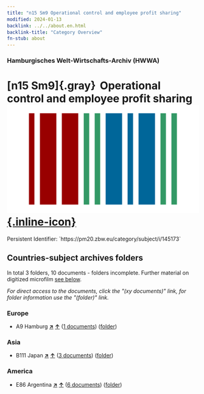```yaml
---
title: "n15 Sm9 Operational control and employee profit sharing"
modified: 2024-01-13
backlink: ../../about.en.html
backlink-title: "Category Overview"
fn-stub: about
---
```


### Hamburgisches Welt-Wirtschafts-Archiv (HWWA)

# [n15 Sm9]{.gray}&#8201; Operational control and employee profit sharing &#160; [![Wikidata](/images/Wikidata-logo.svg "Wikidata"){.inline-icon}](http://www.wikidata.org/entity/Q104710719)

<div class="hint">Persistent Identifier: `https://pm20.zbw.eu/category/subject/i/145173`</div>







## Countries-subject archives folders







In total 3 folders, 10 documents - folders incomplete. Further material on digitized microfilm [see below](#filmsections).

_For direct access to the documents, click the "(xy documents)" link, for folder information use the "(folder)" link._



### Europe

- A9 Hamburg [**&nearr;**](../../../geo/i/140905/about.en.html "Hamburg (all folders)") [**&uarr;**](../../../geo/about.en.html#A9 "Country category system") (<a href="https://pm20.zbw.eu/iiifview/folder/sh/140905,145173" title="about: Hamburg : Operational control and employee profit sharing" target="_blank">1 documents</a>) ([folder](../../../../folder/sh/1409xx/140905/1451xx/145173/about.en.html))

### Asia

- B111 Japan [**&nearr;**](../../../geo/i/141272/about.en.html "Japan (all folders)") [**&uarr;**](../../../geo/about.en.html#B111 "Country category system") (<a href="https://pm20.zbw.eu/iiifview/folder/sh/141272,145173" title="about: Japan : Operational control and employee profit sharing" target="_blank">3 documents</a>) ([folder](../../../../folder/sh/1412xx/141272/1451xx/145173/about.en.html))

### America

- E86 Argentina [**&nearr;**](../../../geo/i/141692/about.en.html "Argentina (all folders)") [**&uarr;**](../../../geo/about.en.html#E86 "Country category system") (<a href="https://pm20.zbw.eu/iiifview/folder/sh/141692,145173" title="about: Argentina : Operational control and employee profit sharing" target="_blank">6 documents</a>) ([folder](../../../../folder/sh/1416xx/141692/1451xx/145173/about.en.html))



<a id="filmsections" />













